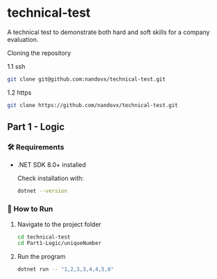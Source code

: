 # technical-test

A technical test to demonstrate both hard and soft skills for a company evaluation.

Cloning the repository

1.1 ssh

```bash
git clone git@github.com:nandovx/technical-test.git
```

1.2 https

```bash
git clone https://github.com/nandovx/technical-test.git
```

## Part 1 - Logic

### 🛠 Requirements

- .NET SDK 8.0+ installed

  Check installation with:

  ```bash
  dotnet --version
  ```

### 🚀 How to Run

1. Navigate to the project folder

   ```bash
   cd technical-test
   cd Part1-Logic/uniqueNumber
   ```

2. Run the program

   ```bash
   dotnet run -- "1,2,3,3,4,4,5,6"
   ```
